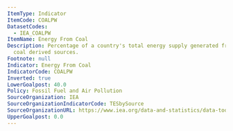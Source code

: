 ```yaml
---
ItemType: Indicator
ItemCode: COALPW
DatasetCodes:
  - IEA_COALPW
ItemName: Energy From Coal
Description: Percentage of a country's total energy supply generated from coal and
  coal derived sources.
Footnote: null
Indicator: Energy From Coal
IndicatorCode: COALPW
Inverted: true
LowerGoalpost: 40.0
Policy: Fossil Fuel and Air Pollution
SourceOrganization: IEA
SourceOrganizationIndicatorCode: TESbySource
SourceOrganizationURL: https://www.iea.org/data-and-statistics/data-tools/energy-statistics-data-browser?country=WORLD&fuel=Energy%20supply&indicator=TESbySource
UpperGoalpost: 0.0
---
```


